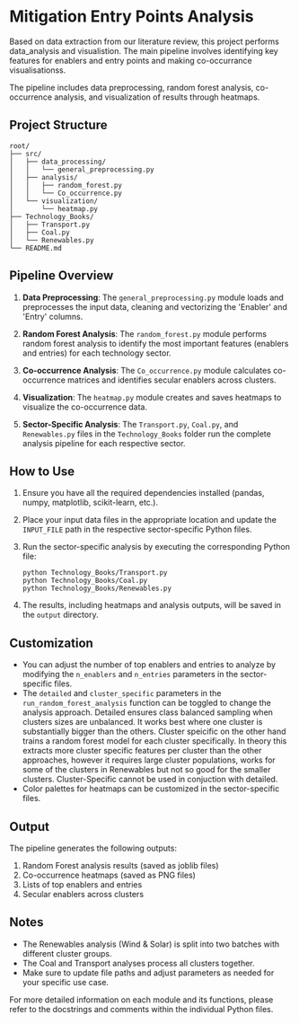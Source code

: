 # Mitigation Entry Points Analysis

Based on data extraction from our literature review, this project performs data_analysis and visualistion. The main pipeline involves identifying key features for enablers and entry points and making co-occurrance visualisationss. 

The pipeline includes data preprocessing, random forest analysis, co-occurrence analysis, and visualization of results through heatmaps.

## Project Structure

```
root/
├── src/
│   ├── data_processing/
│   │   └── general_preprocessing.py
│   ├── analysis/
│   │   ├── random_forest.py
│   │   └── Co_occurrence.py
│   └── visualization/
│       └── heatmap.py
├── Technology_Books/
│   ├── Transport.py
│   ├── Coal.py
│   └── Renewables.py
└── README.md
```

## Pipeline Overview

1. **Data Preprocessing**: The `general_preprocessing.py` module loads and preprocesses the input data, cleaning and vectorizing the 'Enabler' and 'Entry' columns.

2. **Random Forest Analysis**: The `random_forest.py` module performs random forest analysis to identify the most important features (enablers and entries) for each technology sector.

3. **Co-occurrence Analysis**: The `Co_occurrence.py` module calculates co-occurrence matrices and identifies secular enablers across clusters.

4. **Visualization**: The `heatmap.py` module creates and saves heatmaps to visualize the co-occurrence data.

5. **Sector-Specific Analysis**: The `Transport.py`, `Coal.py`, and `Renewables.py` files in the `Technology_Books` folder run the complete analysis pipeline for each respective sector.

## How to Use

1. Ensure you have all the required dependencies installed (pandas, numpy, matplotlib, scikit-learn, etc.).

2. Place your input data files in the appropriate location and update the `INPUT_FILE` path in the respective sector-specific Python files.

3. Run the sector-specific analysis by executing the corresponding Python file:

   ```
   python Technology_Books/Transport.py
   python Technology_Books/Coal.py
   python Technology_Books/Renewables.py
   ```

4. The results, including heatmaps and analysis outputs, will be saved in the `output` directory.

## Customization

- You can adjust the number of top enablers and entries to analyze by modifying the `n_enablers` and `n_entries` parameters in the sector-specific files.
- The `detailed` and `cluster_specific` parameters in the `run_random_forest_analysis` function can be toggled to change the analysis approach. Detailed ensures class balanced sampling when clusters sizes are unbalanced. It works best where one cluster is substantially bigger than the others. Cluster speicific on the other hand trains a random forest model for each cluster specifically. In theory this extracts more cluster specific features per cluster than the other approaches, however it requires large cluster populations, works for some of the clusters in Renewables but not so good for the smaller clusters. Cluster-Specific cannot be used in conjuction with detailed. 
- Color palettes for heatmaps can be customized in the sector-specific files.

## Output

The pipeline generates the following outputs:

1. Random Forest analysis results (saved as joblib files)
2. Co-occurrence heatmaps (saved as PNG files)
3. Lists of top enablers and entries
4. Secular enablers across clusters

## Notes

- The Renewables analysis (Wind & Solar) is split into two batches with different cluster groups.
- The Coal and Transport analyses process all clusters together.
- Make sure to update file paths and adjust parameters as needed for your specific use case.

For more detailed information on each module and its functions, please refer to the docstrings and comments within the individual Python files.
